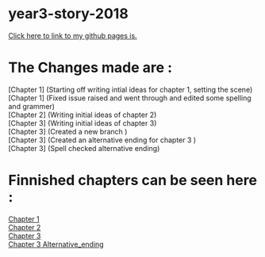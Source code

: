 # year3-story-2018

 
<a href ="https://kenkilmartin.github.io/year3-story-2018/"> Click here to link to my github pages is.  </a> 
<br>




<h1> The Changes made are : </h1>
[Chapter 1] (Starting off writing intial ideas for chapter 1, setting the scene)
<br>
[Chapter 1] (Fixed issue raised and went through and edited some spelling and grammer)
<br>
[Chapter 2] (Writing initial ideas of chapter 2)
<br>
[Chapter 3] (Writing initial ideas of chapter 3)
<br>
[Chapter 3] (Created a new branch )
<br>
[Chapter 3] (Created an alternative ending for chapter 3 )
<br>
[Chapter 3] (Spell checked alternative ending) 


<h1> Finnished chapters can be seen here : </h1>

<a href ="https://github.com/KenKilmartin/year3-story-2018/blob/master/Chapter1.html"> Chapter 1  </a> 
<br>
<a href ="https://github.com/KenKilmartin/year3-story-2018/blob/master/Chapter2.html"> Chapter 2  </a> 
<br>
<a href ="https://github.com/KenKilmartin/year3-story-2018/blob/master/Chapter3.html"> Chapter 3  </a> 
<br>
<a href ="https://github.com/KenKilmartin/year3-story-2018/blob/alternative_ending/Chapter3_alternative_ending.html"> Chapter 3 Alternative_ending
</a> 
<br>